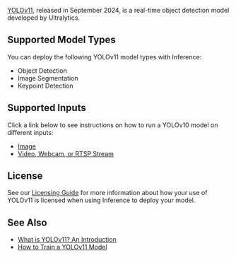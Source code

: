 [YOLOv11](https://yolov11.com), released in September 2024, is a real-time object detection model developed by Ultralytics.

## Supported Model Types

You can deploy the following YOLOv11 model types with Inference:

- Object Detection
- Image Segmentation
- Keypoint Detection

## Supported Inputs

Click a link below to see instructions on how to run a YOLOv10 model on different inputs:

- [Image](/quickstart/run_model_on_image/)
- [Video, Webcam, or RTSP Stream](/quickstart/run_model_on_rtsp_webcam/)

## License

See our [Licensing Guide](https://roboflow.com/licensing) for more information about how your use of YOLOv11 is licensed when using Inference to deploy your model.

## See Also

- [What is YOLOv11? An Introduction](https://blog.roboflow.com/what-is-yolo11/)
- [How to Train a YOLOv11 Model](https://blog.roboflow.com/yolov11-how-to-train-custom-data/)
